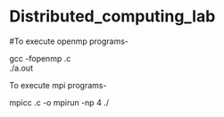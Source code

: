 # Distributed_computing_lab
#To execute openmp programs-

gcc -fopenmp <filename>.c  
 ./a.out
    
To execute mpi programs-

mpicc <filename>.c -o <filename>
mpirun -np 4 ./<filename>
    
    


